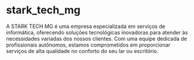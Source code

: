 # stark_tech_mg
 A STARK TECH MG é uma empresa especializada em serviços de informática, oferecendo soluções tecnológicas inovadoras para atender às necessidades variadas dos nossos clientes. Com uma equipe dedicada de profissionais autônomos, estamos comprometidos em proporcionar serviços de alta qualidade no conforto do seu lar ou escritório.
